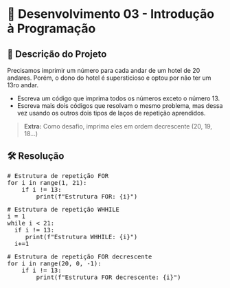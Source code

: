 # 📜 Desenvolvimento 03 - Introdução à Programação

## 🎯 Descrição do Projeto 

Precisamos imprimir um número para cada andar de um hotel de 20 andares. Porém, o dono do hotel é supersticioso e optou por não ter um 13ro andar.

- Escreva um código que imprima todos os números exceto o número 13.
- Escreva mais dois códigos que resolvam o mesmo problema, mas dessa vez usando os outros dois tipos de laços de repetição aprendidos.

> <b>Extra:</b> Como desafio, imprima eles em ordem decrescente (20, 19, 18...)

## 🛠️ Resolução

<pre>
# Estrutura de repetição FOR
for i in range(1, 21):
    if i != 13:
        print(f"Estrutura FOR: {i}")
</pre>

<pre>
# Estrutura de repetição WHHILE
i = 1
while i < 21:
  if i != 13:
     print(f"Estrutura WHHILE: {i}")
  i+=1
</pre>

<pre>
# Estrutura de repetição FOR decrescente
for i in range(20, 0, -1):
    if i != 13:
        print(f"Estrutura FOR decrescente: {i}")
</pre>
